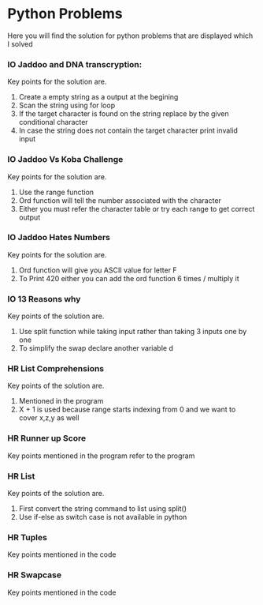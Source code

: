 # Python Problems

Here you will find the solution for python problems that are displayed which I solved

### IO Jaddoo and DNA transcryption:
  Key points for the solution are.
  1. Create a empty string as a output at the begining
  2. Scan the string using for loop
  3. If the target character is found on the string replace by the given conditional character
  4. In case the string does not contain the target character print invalid input
  
  
### IO Jaddoo Vs Koba Challenge
   Key points for the solution are.
   1. Use the range function
   2. Ord function will tell the number associated with the character
   3. Either you must refer the character table or try each range to get correct output

### IO Jaddoo Hates Numbers
   Key points for the solution are.
   1. Ord function will give you ASCII value for letter F
   2. To Print 420 either you can add the ord function 6 times / multiply it

### IO 13 Reasons why
   Key points of the solution are.
   1. Use split function while taking input rather than taking 3 inputs one by one
   2. To simplify the swap declare another variable d

### HR List Comprehensions
   Key points of the solution are.
   1. Mentioned in the program
   2. X + 1 is used because range starts indexing from 0 and we want to cover x,z,y as well

### HR Runner up Score
   Key points mentioned in the program refer to the program
   
### HR List
   Key points of the solution are.
   1. First convert the string command to list using split()
   2. Use if-else as switch case is not available in python

### HR Tuples
  Key points mentioned in the code
  
### HR Swapcase
  Key points mentioned in the code
